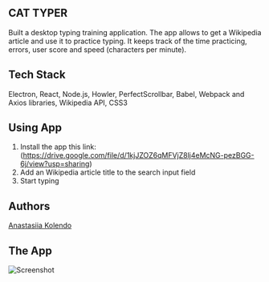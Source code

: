 ## CAT TYPER

Built a desktop typing training application. 
The app allows to get a Wikipedia article and use it to practice typing. 
It keeps track of the time practicing, errors, user score and speed (characters per minute).

## Tech Stack

Electron, React, Node.js, Howler, PerfectScrollbar, Babel, Webpack and Axios libraries, Wikipedia API, CSS3

## Using App

1. Install the app this link: (https://drive.google.com/file/d/1kjJZOZ6qMFVjZ8lj4eMcNG-pezBGG-6j/view?usp=sharing)
2. Add an Wikipedia article title to the search input field
3. Start typing

## Authors

[Anastasiia Kolendo](https://github.com/AnastasiaKolendo "Anastasiia's Github")

## The App

![Screenshot](ScreenShot.png)

